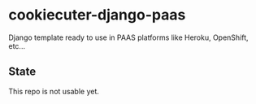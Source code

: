 cookiecuter-django-paas
=======================

Django template ready to use in PAAS platforms like Heroku, OpenShift, etc...

State
-----

This repo is not usable yet.

